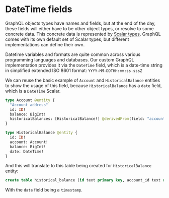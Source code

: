 # DateTime fields

GraphQL objects types have names and fields, but at the end of the day, these fields will either have to be other object types, or resolve to some concrete data. This concrete data is represented by [Scalar types](https://graphql.org/learn/schema/#scalar-types). GraphQL comes with its own default set of Scalar types, but different implementations can define their own.

Datetime variables and formats are quite common across various programming languages and databases. Our custom GraphQL implementation provides it via the `DateTime` field, which is a date-time string in simplified extended ISO 8601 format: `YYYY-MM-DDTHH:mm:ss.sssZ`

We can reuse the basic example of `Account` and `HistoricalBalance` entities to show the usage of this field, because `HistoricalBalance` has a `date` field, which is a `DateTime` Scalar.

```graphql title="schema.graphql"
type Account @entity {
  "Account address"
  id: ID!
  balance: BigInt!
  historicalBalances: [HistoricalBalance!] @derivedFrom(field: "account")
}

type HistoricalBalance @entity {
  id: ID!
  account: Account!
  balance: BigInt!
  date: DateTime!
}

```


And this will translate to this table being created for `HistoricalBalance` entity:

```sql
create table historical_balance (id text primary key, account_id text references account(id), balance numeric, date timestamp)
```

With the `date` field being a `timestamp`.
